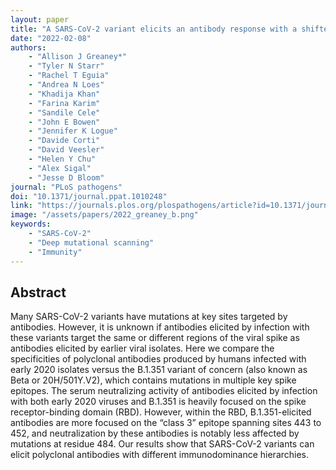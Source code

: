 ```yaml
---
layout: paper
title: "A SARS-CoV-2 variant elicits an antibody response with a shifted immunodominance hierarchy"
date: "2022-02-08"
authors: 
    - "Allison J Greaney*"
    - "Tyler N Starr"
    - "Rachel T Eguia"
    - "Andrea N Loes"
    - "Khadija Khan"
    - "Farina Karim"
    - "Sandile Cele"
    - "John E Bowen"
    - "Jennifer K Logue"
    - "Davide Corti"
    - "David Veesler"
    - "Helen Y Chu"
    - "Alex Sigal"
    - "Jesse D Bloom"
journal: "PLoS pathogens"
doi: "10.1371/journal.ppat.1010248"
link: "https://journals.plos.org/plospathogens/article?id=10.1371/journal.ppat.1010248"
image: "/assets/papers/2022_greaney_b.png"
keywords:
    - "SARS-CoV-2"
    - "Deep mutational scanning"
    - "Immunity"
---
```


## Abstract

Many SARS-CoV-2 variants have mutations at key sites targeted by antibodies. However, it is unknown if antibodies elicited by infection with these variants target the same or different regions of the viral spike as antibodies elicited by earlier viral isolates. Here we compare the specificities of polyclonal antibodies produced by humans infected with early 2020 isolates versus the B.1.351 variant of concern (also known as Beta or 20H/501Y.V2), which contains mutations in multiple key spike epitopes. The serum neutralizing activity of antibodies elicited by infection with both early 2020 viruses and B.1.351 is heavily focused on the spike receptor-binding domain (RBD). However, within the RBD, B.1.351-elicited antibodies are more focused on the “class 3” epitope spanning sites 443 to 452, and neutralization by these antibodies is notably less affected by mutations at residue 484. Our results show that SARS-CoV-2 variants can elicit polyclonal antibodies with different immunodominance hierarchies.
